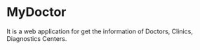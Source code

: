 # MyDoctor
It is a web application for get the information of Doctors, Clinics, Diagnostics Centers.
